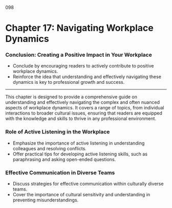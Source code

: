 098

# **Chapter 17: Navigating Workplace Dynamics**

### **Conclusion: Creating a Positive Impact in Your Workplace**

- Conclude by encouraging readers to actively contribute to positive workplace dynamics.
- Reinforce the idea that understanding and effectively navigating these dynamics is key to professional 
growth and success.

---
This chapter is designed to provide a comprehensive guide on understanding and effectively navigating 
the complex and often nuanced aspects of workplace dynamics. It covers a range of topics, from 
individual interactions to broader cultural issues, ensuring that readers are equipped with the knowledge 
and skills to thrive in any professional environment.

### **Role of Active Listening in the Workplace**

- Emphasize the importance of active listening in understanding colleagues and resolving conflicts.
- Offer practical tips for developing active listening skills, such as paraphrasing and asking open-ended 
questions.

### **Effective Communication in Diverse Teams**
- Discuss strategies for effective communication within culturally diverse teams.
- Cover the importance of cultural sensitivity and understanding in preventing misunderstandings.
